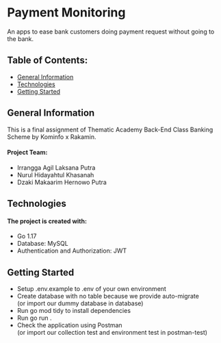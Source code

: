# Payment Monitoring

An apps to ease bank customers doing payment request without going to the bank.

## Table of Contents:
- [General Information](*general-information)
- [Technologies](*technologies)
- [Getting Started](*getting-started)

## General Information
This is a final assignment of Thematic Academy Back-End Class Banking Scheme by Kominfo x Rakamin.

#### Project Team: 
- Irrangga Agil Laksana Putra
- Nurul Hidayahtul Khasanah
- Dzaki Makaarim Hernowo Putra

## Technologies

#### The project is created with:
- Go 1.17
- Database: MySQL
- Authentication and Authorization: JWT

## Getting Started
- Setup .env.example to .env of your own environment
- Create database with no table because we provide auto-migrate  
(or import our dummy database in database)
- Run go mod tidy to install dependencies
- Run go run .
- Check the application using Postman  
(or import our collection test and environment test in postman-test)
